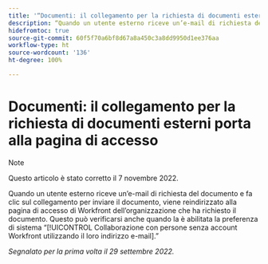 ```yaml
---
title: '“Documenti: il collegamento per la richiesta di documenti esterni porta alla pagina di accesso”'
description: “Quando un utente esterno riceve un’e-mail di richiesta del documento e fa clic sul collegamento per inviare il documento, viene reindirizzato alla pagina di accesso di Workfront dell’organizzazione che ha richiesto il documento. Questo può verificarsi anche quando è abilitata la preferenza di sistema Collaborazione con persone senza account Workfront utilizzando il loro indirizzo e-mail.”
hidefromtoc: true
source-git-commit: 60f5f70a6bf8d67a8a450c3a8dd9950d1ee376aa
workflow-type: ht
source-wordcount: '136'
ht-degree: 100%

---
```



# Documenti: il collegamento per la richiesta di documenti esterni porta alla pagina di accesso

<!--This article is on the WF and WFP TOCs-->

>[!NOTE]
>
>Questo articolo è stato corretto il 7 novembre 2022.

Quando un utente esterno riceve un’e-mail di richiesta del documento e fa clic sul collegamento per inviare il documento, viene reindirizzato alla pagina di accesso di Workfront dell’organizzazione che ha richiesto il documento. Questo può verificarsi anche quando la è abilitata la preferenza di sistema “[!UICONTROL Collaborazione con persone senza account Workfront utilizzando il loro indirizzo e-mail].”

_Segnalato per la prima volta il 29 settembre 2022._


